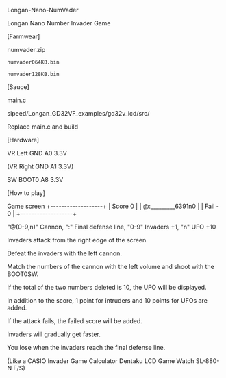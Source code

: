 Longan-Nano-NumVader

Longan Nano Number Invader Game

[Farmwear]

numvader.zip

    numvader064KB.bin

    numvader128KB.bin

[Sauce]

main.c

sipeed/Longan_GD32VF_examples/gd32v_lcd/src/

Replace main.c and build

[Hardware]

VR Left GND A0 3.3V

(VR Right GND A1 3.3V)

SW BOOT0 A8 3.3V

[How to play]

Game screen
+-------------------+ 
|      Score      0 | 
| @:_________6391n0 | 
|      Fail  -    0 | 
+-------------------+ 

"@(0-9,n)" Cannon, ":" Final defense line, "0-9" Invaders +1, "n" UFO +10

Invaders attack from the right edge of the screen.

Defeat the invaders with the left cannon.

Match the numbers of the cannon with the left volume and shoot with the BOOT0SW.

If the total of the two numbers deleted is 10, the UFO will be displayed.

In addition to the score, 1 point for intruders and 10 points for UFOs are added.

If the attack fails, the failed score will be added.

Invaders will gradually get faster.

You lose when the invaders reach the final defense line.

(Like a CASIO Invader Game Calculator Dentaku LCD Game Watch SL-880-N F/S)
